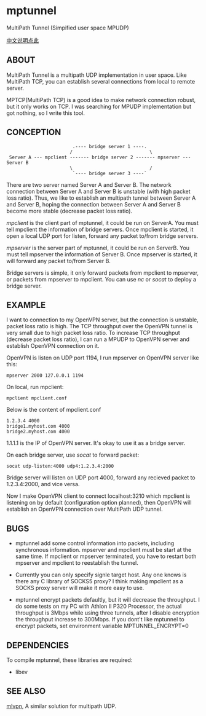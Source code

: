 # mptunnel
MultiPath Tunnel (Simpified user space MPUDP)

[中文说明点此](README.zh_CN.md)

## ABOUT

MultiPath Tunnel is a multipath UDP implementation in user space. Like MultiPath TCP, you can establish
several connections from local to remote server.

MPTCP(MultiPath TCP) is a good idea to make network connection robust, but it only works on TCP. I was
searching for MPUDP implementation but got nothing, so I write this tool.


## CONCEPTION

```
                        .---- bridge server 1 ----.
                       /                            \
 Server A --- mpclient ------- bridge server 2 ------- mpserver --- Server B
                       \                            /
                        `---- bridge server 3 ----`
```

There are two server named Server A and Server B. The network connection between Server A and Server B is
unstable (with high packet loss ratio). Thus, we like to establish an multipath tunnel between Server A
and Server B, hoping the connection between Server A and Server B become more stable (decrease
packet loss ratio).

_mpclient_ is the client part of mptunnel, it could be run on ServerA. You must tell mpclient the
information of bridge servers. Once mpclient is started, it open a local UDP port for listen, forward
any packet to/from bridge servers.

_mpserver_ is the server part of mptunnel, it could be run on ServerB. You must tell mpserver the
information of Server B. Once mpserver is started, it will forward any packet to/from Server B.

Bridge servers is simple, it only forward packets from mpclient to mpserver, or packets from mpserver to
mpclient. You can use _nc_ or _socat_ to deploy a bridge server.


## EXAMPLE

I want to connection to my OpenVPN server, but the connection is unstable, packet loss ratio is high. The
TCP throughput over the OpenVPN tunnel is very small due to high packet loss ratio. To increase TCP
throughput (decrease packet loss ratio), I can run a MPUDP to OpenVPN server and establish OpenVPN connection
on it.

OpenVPN is listen on UDP port 1194, I run mpserver on OpenVPN server like this:

```
mpserver 2000 127.0.0.1 1194
```

On local, run mpclient:

```
mpclient mpclient.conf
```

Below is the content of mpclient.conf 

```
1.2.3.4 4000
bridge1.myhost.com 4000
bridge2.myhost.com 4000
```

1.1.1.1 is the IP of OpenVPN server. It's okay to use it as a bridge server.

On each bridge server, use _socat_ to forward packet:

```
socat udp-listen:4000 udp4:1.2.3.4:2000
```

Bridge server will listen on UDP port 4000, forward any recieved packet to 1.2.3.4:2000, and vice versa.


Now I make OpenVPN client to connect localhost:3210 which mpclient is listening on by default (configuration option planned),
then OpenVPN will establish an OpenVPN connection over MultiPath UDP tunnel.


## BUGS

* mptunnel add some control information into packets, including synchronous information. mpserver and mpclient must be start at the same time. If mpclient or mpserver terminated, you have to restart both mpserver and mpclient to reestablish the tunnel.

* Currently you can only specify signle target host. Any one knows is there any C library of SOCKS5 proxy? I think making mpclient as a SOCKS proxy server will make it more easy to use.

* mptunnel encrypt packets defaultly, but it will decrease the throughput. I do some tests on my PC with Athlon II P320 Processor, the actual throughput is 3Mbps while using three tunnels, after I disable encryption the throughput increase to 300Mbps. If you dont't like mptunnel to encrypt packets, set environment variable MPTUNNEL_ENCRYPT=0

## DEPENDENCIES

To compile mptunnel, these libraries are required:

* libev

## SEE ALSO

[mlvpn](https://github.com/zehome/MLVPN/), A similar solution for multipath UDP.
